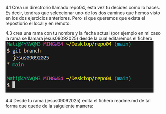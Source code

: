 4.1 Crea un directrorio llamado repo04, esta vez tu decides como lo haces. Es decir, tendras que seleccionar uno de los dos caminos que hemos visto en los dos ejercicios anteriores. Pero si que queremos que exista el repostiorio el local y en remoto.  

4.3 crea una rama con tu nombre y la fecha actual (por ejemplo en mi caso la rama se llamara jesus09092025) desde la cual editaremos el fichero
![alt text](image.png)  

4.4 Desde tu rama (jesus09092025) edita el fichero readme.md de tal forma que quede de la saiguiente manera:
